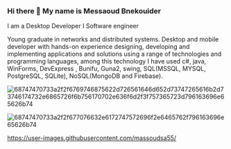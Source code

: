 ### Hi there 👋 My name is Messaoud Bnekouider

I am a Desktop Developer I Software engineer

Young graduate in networks and distributed systems. Desktop and mobile developer with hands-on experience designing, developing and implementing 
applications and solutions using a range of technologies and programming languages,  among this technology 
I have used c#, java, WinForms, DevExpress , Bunifu, Guna2, swing, SQL(MSSQL, MYSQL, PostgreSQL, SQLite), NoSQL(MongoDB and Firebase).


![68747470733a2f2f6769746875622d726561646d652d73747265616b2d73746174732e6865726f6b756170702e636f6d2f3f757365723d796163696e65626b74](https://user-images.githubusercontent.com/33179371/169175082-23800bb9-a80f-4685-a658-507c5c73009f.svg)




![68747470733a2f2f677076632e6172747572696f2e6465762f796163696e65626b74](https://user-images.githubusercontent.com/33179371/169174947-be113b24-27ff-4e84-98c7-4c3f0d508a91.svg)


https://user-images.githubusercontent.com/massoudsa55/
<!--
**massoudsa55/massoudsa55** is a ✨ _special_ ✨ repository because its `README.md` (this file) appears on your GitHub profile.

Here are some ideas to get you started:

- 🔭 I’m currently working on ...
- 🌱 I’m currently learning ...
- 👯 I’m looking to collaborate on ...
- 🤔 I’m looking for help with ...
- 💬 Ask me about ...
- 📫 How to reach me: ...
- 😄 Pronouns: ...
- ⚡ Fun fact: ...
- -->

